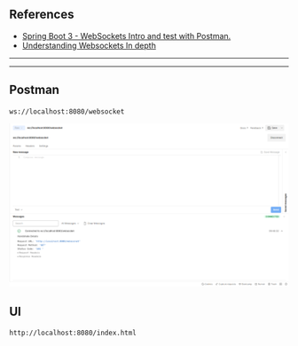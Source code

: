 ## References
- [Spring Boot 3 - WebSockets Intro and test with Postman.](https://www.youtube.com/watch?v=Smkbp5gsOiU)
- [Understanding Websockets In depth](https://vishalrana9915.medium.com/understanding-websockets-in-depth-6eb07ab298b3)

---
---

## Postman

```shell
ws://localhost:8080/websocket
```

![](websocket.png)

## UI

```shell
http://localhost:8080/index.html
```